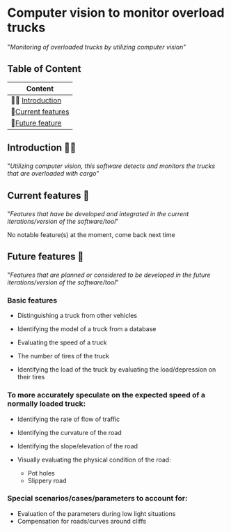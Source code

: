 # Computer vision to monitor overload trucks
"*Monitoring of overloaded trucks by utilizing computer vision*"

## Table of Content

| Content                                         |
| ----------------------------------------------- |
| 👋🏼 [Introduction](#content-introduction)    |
| 🌟[Current features](#content-currentfeatures) |
| 🔮[Future feature](#content-futurefeatures)    |

## <p id='content-introduction'>Introduction 👋🏼</p>
"*Utilizing computer vision, this software detects and monitors the trucks that are overloaded with cargo*"



## <p id='content-currentfeatures'>Current features 🌟</p>
"*Features that have be developed and integrated in the current iterations/version of the software/tool*"

No notable feature(s) at the moment, come back next time


## <p id='content-futurefeatures'>Future features 🔮</p>
"*Features that are planned or considered to be developed in the future iterations/version of the software/tool*"

### Basic features
- Distinguishing a truck from other vehicles

- Identifying the model of a truck from a database

- Evaluating the speed of a truck

- The number of tires of the truck

- Identifying the load of the truck by evaluating the load/depression on their tires

### To more accurately speculate on the expected speed of a normally loaded truck:
- Identifying the rate of flow of traffic

- Identifying the curvature of the road

- Identifying the slope/elevation of the road

- Visually evaluating the physical condition of the road:
    - Pot holes
    - Slippery road


### Special scenarios/cases/parameters to account for:
- Evaluation of the parameters during low light situations
- Compensation for roads/curves around cliffs